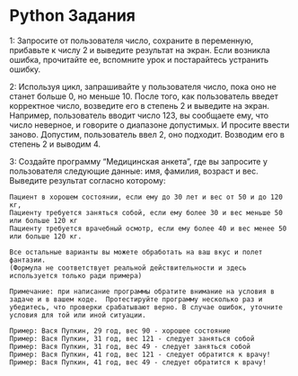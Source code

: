 # Python Задания

1: Запросите от пользователя число, сохраните в переменную, прибавьте к числу 2 и выведите результат на экран. Если возникла ошибка, прочитайте ее, вспомните урок и постарайтесь устранить ошибку.

2: Используя цикл, запрашивайте у пользователя число, пока оно не станет больше 0, но меньше 10.
После того, как пользователь введет корректное число, возведите его в степень 2 и выведите на экран.
Например, пользователь вводит число 123, вы сообщаете ему, что число неверное, и говорите о диапазоне допустимых. И просите ввести заново.
Допустим, пользователь ввел 2, оно подходит. Возводим его в степень 2 и выводим 4.

3: Создайте программу “Медицинская анкета”, где вы запросите у пользователя следующие данные: имя, фамилия, возраст и вес.
Выведите результат согласно которому:

    Пациент в хорошем состоянии, если ему до 30 лет и вес от 50 и до 120 кг,
    Пациенту требуется заняться собой, если ему более 30 и вес меньше 50 или больше 120 кг
    Пациенту требуется врачебный осмотр, если ему более 40 и вес менее 50 или больше 120 кг.

    Все остальные варианты вы можете обработать на ваш вкус и полет фантазии.
    (Формула не соответствует реальной действительности и здесь используется только ради примера)

    Примечание: при написание программы обратите внимание на условия в задаче и в вашем коде.  Протестируйте программу несколько раз и убедитесь, что проверки срабатывают верно. В случае ошибок, уточните условия для той или иной ситуации.

	Пример: Вася Пупкин, 29 год, вес 90 - хорошее состояние
	Пример: Вася Пупкин, 31 год, вес 121 - следует заняться собой
	Пример: Вася Пупкин, 31 год, вес 49 - следует заняться собой
	Пример: Вася Пупкин, 41 год, вес 121 - следует обратится к врачу!
	Пример: Вася Пупкин, 41 год, вес 49 - следует обратится к врачу!
